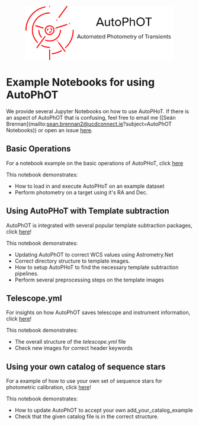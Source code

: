 <p align="center">
  <img src=https://github.com/Astro-Sean/autophot/blob/master/logo.png>
</p>

# Example Notebooks for using AutoPhOT

We provide several Jupyter Notebooks on how to use AutoPHoT. If there is an aspect of AutoPhOT that is confusing, feel free to email me ([Seán Brennan](mailto:sean.brennan2@ucdconnect.ie?subject=AutoPhOT Notebooks)) or open an issue [here](https://github.com/Astro-Sean/autophot/issues).

## Basic Operations
For a notebook example on the basic operations of AutoPHoT, click  [here](https://github.com/Astro-Sean/autophot/blob/master/example_notebooks/basic_example.ipynb)

This notebook demonstrates:
  * How to load in and execute AutoPHoT on an example dataset
  * Perform photometry on a target using it's RA and Dec.

## Using AutoPHoT with Template subtraction

AutoPhOT is integrated with several popular template subtraction packages, click [here](https://github.com/Astro-Sean/autophot/blob/master/example_notebooks/template_subtraction_and_WCS.ipynb)!

This notebook demonstrates:

* Updating AutoPhOT to correct WCS values using Astrometry.Net
* Correct directory structure to template images.
* How to setup AutoPHoT to find the necessary template subtraction pipelines.
* Perform several preprocessing steps on the template images

## Telescope.yml

For insights on how AutoPhOT saves telescope and instrument information, click [here](https://github.com/Astro-Sean/autophot/blob/master/example_notebooks/example_call_database.ipynb)!

This notebook demonstrates:
* The overall structure of the *telescope.yml* file
* Check new images for correct header keywords


## Using your own catalog of sequence stars

For a example of how to use your own set of sequence stars for photometric calibration, click [here](https://github.com/Astro-Sean/autophot/blob/master/example_notebooks/add_your_catalog_example.ipynb)!

This notebook demonstrates:

* How to update AutoPhOT to accept your own add_your_catalog_example
* Check that the given catalog file is in the correct structure.

